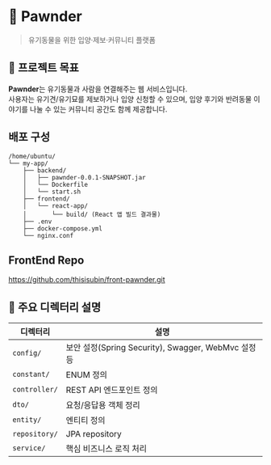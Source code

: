 # 🐾 Pawnder

> 유기동물을 위한 입양·제보·커뮤니티 플랫폼


## 🎯 프로젝트 목표

**Pawnder**는 유기동물과 사람을 연결해주는 웹 서비스입니다.  
사용자는 유기견/유기묘를 제보하거나 입양 신청할 수 있으며, 입양 후기와 반려동물 이야기를 나눌 수 있는 커뮤니티 공간도 함께 제공합니다.

## 배포 구성
```
/home/ubuntu/
└── my-app/
    ├── backend/
    │   ├── pawnder-0.0.1-SNAPSHOT.jar
    │   └── Dockerfile
    │   └── start.sh 
    ├── frontend/
    │   └── react-app/
    │       └── build/ (React 앱 빌드 결과물)
    ├── .env
    ├── docker-compose.yml
    └── nginx.conf
```
## FrontEnd Repo
https://github.com/thisisubin/front-pawnder.git

## 📁 주요 디렉터리 설명

| 디렉터리 | 설명 |
|----------|------|
| `config/` | 보안 설정(Spring Security), Swagger, WebMvc 설정 등 |
| `constant/` | ENUM 정의 |
| `controller/` | REST API 엔드포인트 정의 |
| `dto/` | 요청/응답용 객체 정리 |
| `entity/` | 엔티티 정의 |
| `repository/` | JPA repository |
| `service/` | 핵심 비즈니스 로직 처리 |
